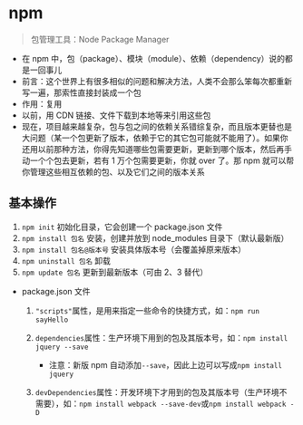 # npm

> 包管理工具：Node Package Manager

- 在 npm 中，包（package）、模块（module）、依赖（dependency）说的都是一回事儿
- 前言：这个世界上有很多相似的问题和解决方法，人类不会那么笨每次都重新写一遍，那索性直接封装成一个包
- 作用：复用
- 以前，用 CDN 链接、文件下载到本地等来引用这些包
- 现在，项目越来越复杂，包与包之间的依赖关系错综复杂，而且版本更替也是大问题（某一个包更新了版本，依赖于它的其它包可能就不能用了）。如果你还用以前那种方法，你得先知道哪些包需要更新，更新到哪个版本，然后再手动一个个包去更新，若有 1 万个包需要更新，你就 over 了。那 npm 就可以帮你管理这些相互依赖的包、以及它们之间的版本关系

## 基本操作

1. `npm init` 初始化目录，它会创建一个 package.json 文件
2. `npm install 包名` 安装，创建并放到 node_modules 目录下（默认最新版）
3. `npm install 包名@版本号` 安装具体版本号（会覆盖掉原来版本）
4. `npm uninstall 包名` 卸载
5. `npm update 包名` 更新到最新版本（可由 2、3 替代）

- package.json 文件

  1. `"scripts"`属性，是用来指定一些命令的快捷方式，如：`npm run sayHello`
  2. `dependencies`属性：生产环境下用到的包及其版本号，如：`npm install jquery --save`

     - 注意：新版 npm 自动添加`--save`，因此上边可以写成`npm install jquery`

  3. `devDependencies`属性：开发环境下才用到的包及其版本号（生产环境不需要），如：`npm install webpack --save-dev`或`npm install webpack -D`
